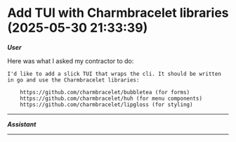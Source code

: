 <!-- Generated by SpecStory -->

# Add TUI with Charmbracelet libraries (2025-05-30 21:33:39)

_**User**_

Here was what I asked my contractor to do:
```
I'd like to add a slick TUI that wraps the cli. It should be written in go and use the Charmbracelet libraries:

    https://github.com/charmbracelet/bubbletea (for forms)
    https://github.com/charmbracelet/huh (for menu components)
    https://github.com/charmbracelet/lipgloss (for styling)
```


---

_**Assistant**_



---

